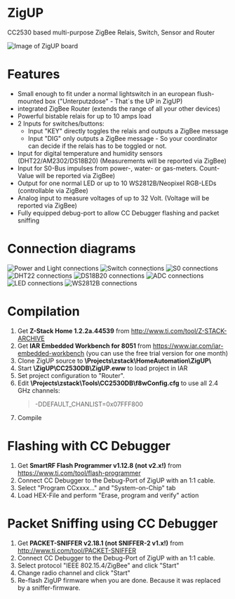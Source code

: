 ﻿# ZigUP
CC2530 based multi-purpose ZigBee Relais, Switch, Sensor and Router

![Image of ZigUP board](Pictures/top2.jpg)

# Features

* Small enough to fit under a normal lightswitch in an european flush-mounted box ("Unterputzdose" - That´s the UP in ZigUP)
* integrated ZigBee Router (extends the range of all your other devices)
* Powerful bistable relais for up to 10 amps load
* 2 Inputs for switches/buttons:
	* Input "KEY" directly toggles the relais and outputs a ZigBee message
	* Input "DIG" only outputs a ZigBee message - So your coordinator can decide if the relais has to be toggled or not.
* Input for digital temperature and humidity sensors (DHT22/AM2302/DS18B20) (Measurements will be reported via ZigBee)
* Input for S0-Bus impulses from power-, water- or gas-meters. Count-Value will be reported via ZigBee)
* Output for one normal LED or up to 10 WS2812B/Neopixel RGB-LEDs (controllable via ZigBee)
* Analog input to measure voltages of up to 32 Volt. (Voltage will be reported via ZigBee)
* Fully equipped debug-port to allow CC Debugger flashing and packet sniffing

# Connection diagrams

![Power and Light connections](Pictures/connection_Light.png)
![Switch connections](Pictures/connection_Switch.png)
![S0 connections](Pictures/connection_S0.png)
![DHT22 connections](Pictures/connection_DHT22.png)
![DS18B20 connections](Pictures/connection_DS18B20.png)
![ADC connections](Pictures/connection_ADC.png)
![LED connections](Pictures/connection_LED.png)
![WS2812B connections](Pictures/connection_WS2812B.png)

# Compilation

1. Get **Z-Stack Home 1.2.2a.44539** from http://www.ti.com/tool/Z-STACK-ARCHIVE
2. Get **IAR Embedded Workbench for 8051** from https://www.iar.com/iar-embedded-workbench (you can use the free trial version for one month)
3. Clone ZigUP source to **\Projects\zstack\HomeAutomation\ZigUP\\**
4. Start **\ZigUP\CC2530DB\ZigUP.eww** to load project in IAR
5. Set project configuration to "Router".
6. Edit **\Projects\zstack\Tools\CC2530DB\f8wConfig.cfg** to use all 2.4 GHz channels:
	>-DDEFAULT_CHANLIST=0x07FFF800
7. Compile

# Flashing with CC Debugger
1. Get **SmartRF Flash Programmer v1.12.8 (not v2.x!)** from https://www.ti.com/tool/flash-programmer
2. Connect CC Debugger to the Debug-Port of ZigUP with an 1:1 cable.
3. Select "Program CCxxxx..." and "System-on-Chip" tab
4. Load HEX-File and perform "Erase, program and verify" action

# Packet Sniffing using CC Debugger
1. Get **PACKET-SNIFFER v2.18.1 (not SNIFFER-2 v1.x!)** from http://www.ti.com/tool/PACKET-SNIFFER
2. Connect CC Debugger to the Debug-Port of ZigUP with an 1:1 cable.
3. Select protocol "IEEE 802.15.4/ZigBee" and click "Start"
4. Change radio channel and click "Start"
5. Re-flash ZigUP firmware when you are done. Because it was replaced by a sniffer-firmware.
